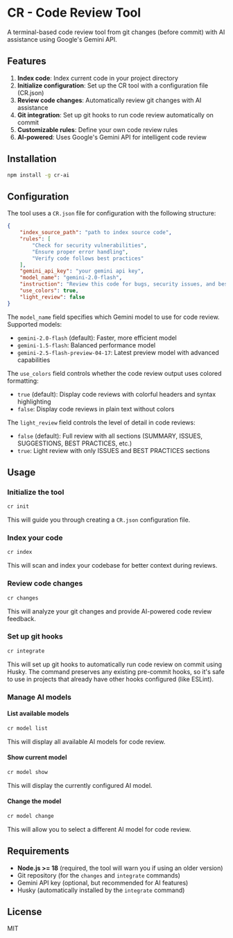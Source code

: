 # CR - Code Review Tool

A terminal-based code review tool from git changes (before commit) with AI assistance using Google's Gemini API.

## Features

1. **Index code**: Index current code in your project directory
2. **Initialize configuration**: Set up the CR tool with a configuration file (CR.json)
3. **Review code changes**: Automatically review git changes with AI assistance
4. **Git integration**: Set up git hooks to run code review automatically on commit
5. **Customizable rules**: Define your own code review rules
6. **AI-powered**: Uses Google's Gemini API for intelligent code review

## Installation

```bash
npm install -g cr-ai
```

## Configuration

The tool uses a `CR.json` file for configuration with the following structure:

```json
{
    "index_source_path": "path to index source code",
    "rules": [
        "Check for security vulnerabilities",
        "Ensure proper error handling",
        "Verify code follows best practices"
    ],
    "gemini_api_key": "your gemini api key",
    "model_name": "gemini-2.0-flash",
    "instruction": "Review this code for bugs, security issues, and best practices.",
    "use_colors": true,
    "light_review": false
}
```

The `model_name` field specifies which Gemini model to use for code review. Supported models:
- `gemini-2.0-flash` (default): Faster, more efficient model
- `gemini-1.5-flash`: Balanced performance model
- `gemini-2.5-flash-preview-04-17`: Latest preview model with advanced capabilities

The `use_colors` field controls whether the code review output uses colored formatting:
- `true` (default): Display code reviews with colorful headers and syntax highlighting
- `false`: Display code reviews in plain text without colors

The `light_review` field controls the level of detail in code reviews:
- `false` (default): Full review with all sections (SUMMARY, ISSUES, SUGGESTIONS, BEST PRACTICES, etc.)
- `true`: Light review with only ISSUES and BEST PRACTICES sections

## Usage

### Initialize the tool

```bash
cr init
```

This will guide you through creating a `CR.json` configuration file.

### Index your code

```bash
cr index
```

This will scan and index your codebase for better context during reviews.

### Review code changes

```bash
cr changes
```

This will analyze your git changes and provide AI-powered code review feedback.

### Set up git hooks

```bash
cr integrate
```

This will set up git hooks to automatically run code review on commit using Husky. The command preserves any existing pre-commit hooks, so it's safe to use in projects that already have other hooks configured (like ESLint).

### Manage AI models

#### List available models

```bash
cr model list
```

This will display all available AI models for code review.

#### Show current model

```bash
cr model show
```

This will display the currently configured AI model.

#### Change the model

```bash
cr model change
```

This will allow you to select a different AI model for code review.

## Requirements

- **Node.js >= 18** (required, the tool will warn you if using an older version)
- Git repository (for the `changes` and `integrate` commands)
- Gemini API key (optional, but recommended for AI features)
- Husky (automatically installed by the `integrate` command)

## License

MIT